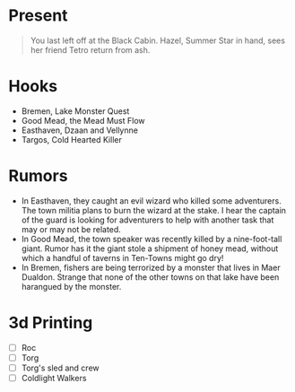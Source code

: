 # Present

> You last left off at the Black Cabin. Hazel, Summer Star in hand, sees her friend Tetro return from ash. 

# Hooks

- Bremen, Lake Monster Quest
- Good Mead, the Mead Must Flow
- Easthaven, Dzaan and Vellynne
- Targos, Cold Hearted Killer

# Rumors

- In Easthaven, they caught an evil wizard who killed some adventurers. The town militia plans to burn the wizard at the stake. I hear the captain of the guard is looking for adventurers to help with another task that may or may not be related.
- In Good Mead, the town speaker was recently killed by a nine-foot-tall giant. Rumor has it the giant stole a shipment of honey mead, without which a handful of taverns in Ten-Towns might go dry!
- In Bremen, fishers are being terrorized by a monster that lives in Maer Dualdon. Strange that none of the other towns on that lake have been harangued by the monster.


# 3d Printing
- [ ] Roc
- [ ] Torg
- [ ] Torg's sled and crew
- [ ] Coldlight Walkers